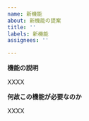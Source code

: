 ```yaml
---
name: 新機能
about: 新機能の提案
title: ''
labels: 新機能
assignees: ''

---
```


**機能の説明**

XXXX

**何故この機能が必要なのか**

<!-- 個人情報などを貼る場合はモザイクをかけてください -->

XXXX
